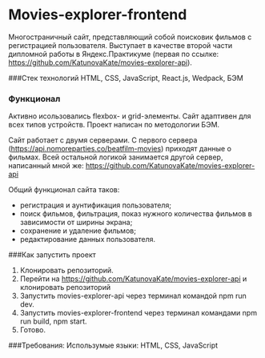# Movies-explorer-frontend

Многостраничный сайт, представляющий собой поисковик фильмов с регистрацией пользователя. Выступает в качестве второй части дипломной работы в Яндекс.Практикуме (первая по ссылке: https://github.com/KatunovaKate/movies-explorer-api).

###Стек технологий
HTML, CSS, JavaScript, React.js, Wedpack, БЭМ

### Функционал
Активно исользовались flexbox- и grid-элементы. Сайт адаптивен для всех типов устройств. Проект написан по методологии БЭМ.

Сайт работает с двумя серверами. С первого сервера (https://api.nomoreparties.co/beatfilm-movies) приходят данные о фильмах. 
Всей остальной логикой занимается другой сервер, написанный мной же: https://github.com/KatunovaKate/movies-explorer-api

Общий функционал сайта таков: 
- регистрация и аунтификация пользователя;
- поиск фильмов, фильтрация, показ нужного количества фильмов в зависимости от ширины экрана;
- сохранение и удаление фильмов;
- редактирование данных пользователя. 

###Как запустить проект
1. Клонировать репозиторий.
2. Перейти на https://github.com/KatunovaKate/movies-explorer-api и клонировать репозиторий
3. Запустить movies-explorer-api через терминал командой npm run dev.
4. Запустить movies-explorer-frontend через терминал командами npm run build, npm start.
5. Готово.

###Требования: 
Использумые языки: HTML, CSS, JavaScript
